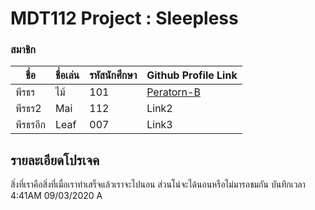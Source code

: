 # MDT112 Project : Sleepless

### สมาชิก



| ชื่อ       | ชื่อเล่น    |   รหัสนักศึกษา |Github Profile Link |
| - |-|-|:-|
| พีรธร     | ไม้ |   101 | [Peratorn-B](https://github.com/TheLeaf07) |
| พีรธร2    | Mai      |   112 |   Link2 |
| พีรธรอีก   | Leaf      |   007 |   Link3 |

## รายละเอียดโปรเจค

สิ่งที่เราคือสิ่งที่เมื่อเราทำเสร็จแล้วเราจะไปนอน ส่วนโน่จะได้นอนหรือไม่มารอชมกัน
บันทึกเวลา 4:41AM
09/03/2020
A
